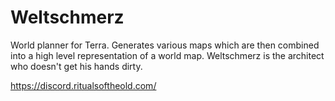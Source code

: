 # Weltschmerz
World planner for Terra. Generates various maps which are then combined into a high level representation of a world map. Weltschmerz is the architect who doesn't get his hands dirty.

https://discord.ritualsoftheold.com/

